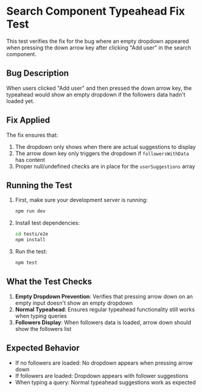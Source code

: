# Search Component Typeahead Fix Test

This test verifies the fix for the bug where an empty dropdown appeared when pressing the down arrow key after clicking "Add user" in the search component.

## Bug Description

When users clicked "Add user" and then pressed the down arrow key, the typeahead would show an empty dropdown if the followers data hadn't loaded yet.

## Fix Applied

The fix ensures that:

1. The dropdown only shows when there are actual suggestions to display
2. The arrow down key only triggers the dropdown if `followersWithData` has content
3. Proper null/undefined checks are in place for the `userSuggestions` array

## Running the Test

1. First, make sure your development server is running:

   ```bash
   npm run dev
   ```

2. Install test dependencies:

   ```bash
   cd tests/e2e
   npm install
   ```

3. Run the test:
   ```bash
   npm test
   ```

## What the Test Checks

1. **Empty Dropdown Prevention**: Verifies that pressing arrow down on an empty input doesn't show an empty dropdown
2. **Normal Typeahead**: Ensures regular typeahead functionality still works when typing queries
3. **Followers Display**: When followers data is loaded, arrow down should show the followers list

## Expected Behavior

- If no followers are loaded: No dropdown appears when pressing arrow down
- If followers are loaded: Dropdown appears with follower suggestions
- When typing a query: Normal typeahead suggestions work as expected
